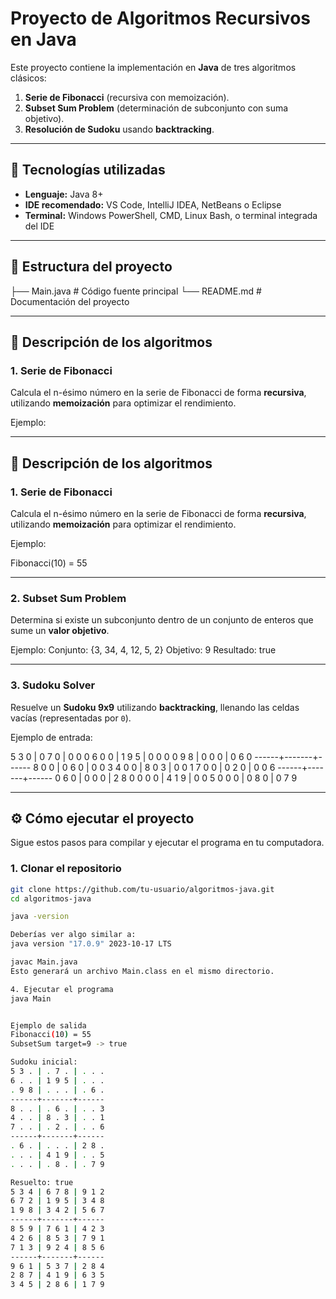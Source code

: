 # Proyecto de Algoritmos Recursivos en Java

Este proyecto contiene la implementación en **Java** de tres algoritmos clásicos:

1. **Serie de Fibonacci** (recursiva con memoización).  
2. **Subset Sum Problem** (determinación de subconjunto con suma objetivo).  
3. **Resolución de Sudoku** usando **backtracking**.

---

## 🚀 Tecnologías utilizadas
- **Lenguaje:** Java 8+  
- **IDE recomendado:** VS Code, IntelliJ IDEA, NetBeans o Eclipse  
- **Terminal:** Windows PowerShell, CMD, Linux Bash, o terminal integrada del IDE

---

## 📂 Estructura del proyecto
├── Main.java # Código fuente principal
└── README.md # Documentación del proyecto


---

## 📝 Descripción de los algoritmos

### 1. Serie de Fibonacci
Calcula el n-ésimo número en la serie de Fibonacci de forma **recursiva**, utilizando **memoización** para optimizar el rendimiento.

Ejemplo:


---

## 📝 Descripción de los algoritmos

### 1. Serie de Fibonacci
Calcula el n-ésimo número en la serie de Fibonacci de forma **recursiva**, utilizando **memoización** para optimizar el rendimiento.

Ejemplo:

Fibonacci(10) = 55


---

### 2. Subset Sum Problem
Determina si existe un subconjunto dentro de un conjunto de enteros que sume un **valor objetivo**.

Ejemplo:
Conjunto: {3, 34, 4, 12, 5, 2}
Objetivo: 9
Resultado: true



---

### 3. Sudoku Solver
Resuelve un **Sudoku 9x9** utilizando **backtracking**, llenando las celdas vacías (representadas por `0`).

Ejemplo de entrada:

5 3 0 | 0 7 0 | 0 0 0
6 0 0 | 1 9 5 | 0 0 0
0 9 8 | 0 0 0 | 0 6 0
------+-------+------
8 0 0 | 0 6 0 | 0 0 3
4 0 0 | 8 0 3 | 0 0 1
7 0 0 | 0 2 0 | 0 0 6
------+-------+------
0 6 0 | 0 0 0 | 2 8 0
0 0 0 | 4 1 9 | 0 0 5
0 0 0 | 0 8 0 | 0 7 9



---

## ⚙️ Cómo ejecutar el proyecto

Sigue estos pasos para compilar y ejecutar el programa en tu computadora.

### 1. Clonar el repositorio
```bash
git clone https://github.com/tu-usuario/algoritmos-java.git
cd algoritmos-java

java -version

Deberías ver algo similar a:
java version "17.0.9" 2023-10-17 LTS

javac Main.java
Esto generará un archivo Main.class en el mismo directorio.

4. Ejecutar el programa
java Main


Ejemplo de salida
Fibonacci(10) = 55
SubsetSum target=9 -> true

Sudoku inicial:
5 3 . | . 7 . | . . . 
6 . . | 1 9 5 | . . . 
. 9 8 | . . . | . 6 . 
------+-------+------
8 . . | . 6 . | . . 3 
4 . . | 8 . 3 | . . 1 
7 . . | . 2 . | . . 6 
------+-------+------
. 6 . | . . . | 2 8 . 
. . . | 4 1 9 | . . 5 
. . . | . 8 . | . 7 9 

Resuelto: true
5 3 4 | 6 7 8 | 9 1 2 
6 7 2 | 1 9 5 | 3 4 8 
1 9 8 | 3 4 2 | 5 6 7 
------+-------+------
8 5 9 | 7 6 1 | 4 2 3 
4 2 6 | 8 5 3 | 7 9 1 
7 1 3 | 9 2 4 | 8 5 6 
------+-------+------
9 6 1 | 5 3 7 | 2 8 4 
2 8 7 | 4 1 9 | 6 3 5 
3 4 5 | 2 8 6 | 1 7 9
